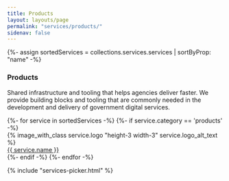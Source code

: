 ```yaml
---
title: Products
layout: layouts/page
permalink: "services/products/"
sidenav: false
---
```


{%- assign sortedServices = collections.services.services | sortByProp: "name" -%}
<div class="grid-row padding-bottom-4">
<h3 class="margin-bottom-0">Products</h3>
<p>
<span class="text-bold">Shared infrastructure and tooling that helps agencies deliver faster.</span>
We provide building blocks and tooling that are commonly needed in the development and delivery of government digital services.
</p>
{%- for service in sortedServices -%}
{%- if service.category == 'products' -%}
<div class="desktop:grid-col-2 display-flex flex-column flex-align-center">
  <div class="service-logo">
  {% image_with_class service.logo "height-3 width-3" service.logo_alt_text %}
  </div>
  <div class="service-name">
    <a href="{{service.link}}">{{ service.name }}</a>
  </div>
</div>
{%- endif -%}
{%- endfor -%}
</div>

{% include "services-picker.html" %}
